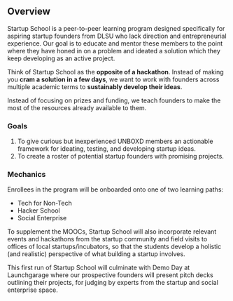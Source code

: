 ## Overview

Startup School is a peer-to-peer learning program designed specifically for aspiring startup founders from DLSU who lack direction and entrepreneurial experience. Our goal is to educate and mentor these members to the point where they have honed in on a problem and ideated a solution which they keep developing as an active project. 

Think of Startup School as the **opposite of a hackathon**. Instead of making you **cram a solution in a few days**, we want to work with founders across multiple academic terms to **sustainably develop their ideas**.

Instead of focusing on prizes and funding, we teach founders to make the most of the resources already available to them.


### Goals

1. To give curious but inexperienced UNBOXD members an actionable framework for ideating, testing, and developing startup ideas. 
2. To create a roster of potential startup founders with promising projects.

### Mechanics

Enrollees in the program will be onboarded onto one of two learning paths:

- Tech for Non-Tech
- Hacker School
- Social Enterprise

To supplement the MOOCs, Startup School will also incorporate relevant events and hackathons from the startup community and field visits to offices of local startups/incubators, so that the students develop a holistic (and realistic) perspective of what building a startup involves. 

This first run of Startup School  will culminate with Demo Day at Launchgarage where our prospective founders will present pitch decks outlining their projects, for judging by experts from the startup and social enterprise space. 
